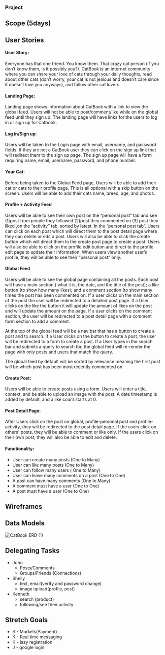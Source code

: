 ### Project 

## Scope (5days)


## User Stories

#### User Story:
Everyone has that one friend. You know them. That crazy cat person (if you don’t know them, is it possibly you?). CatBook is an internet community where you can share your love of cats through your daily thoughts, read about other cats (don’t worry, your cat is not jealous and doesn’t care since it doesn’t love you anyways), and follow other cat lovers.

#### Landing Page:
Landing page shows information about CatBook with a link to view the global feed. Users will not be able to post/comment/like while on the global feed until they sign up. The landing page will have links for the users to log in or sign up for Catbook. 

#### Log in/Sign up:
Users will be taken to the Login page with email, username, and password fields. If they are not a CatBook user they can click on the sign up link that will redirect them to the sign up page. The sign up page will have a form requiring name, email, username, password, and phone number.

#### Your Cat:
Before being taken to the Global Feed page, Users will be able to add their cat or cats to their profile page. This is all optional with a skip button on the screen. Users will be able to add their cats name, breed, age, and photos.

#### Profile + Activity Feed
Users will be able to see their own post on the “personal post” tab and see (1)post from people they followed (2)post they commented on (3) post they liked ,on the “activity” tab, sorted by latest. In the “personal post tab”, Users can click on each post which will direct them to the post detail page where they can delete or edit a post. Users will also be able to click the create button which will direct them to the create post page to create a post.
Users will also be able to click on the profile edit button and direct to the profile edit page to update their information. 
When users view another user’s profile, they will be able to see their “personal post” only.

#### Global Feed
Users will be able to see the global page containing all the posts. Each post will have a main section ( what it is, the date, and the title of the post); a like button (to show how many likes); and a comment section (to show many times the post has been commented on.  If a user clicks on the main section of the post the user will be redirected to a detailed post page. If a User clicks on the like the button it will update the amount of likes on the post and will update the amount on the page.  If a user clicks on the comment section, the user will be redirected to a post detail page with a comment form section to add a comment. 

At the top of the global feed will be a nav bar that has a button to create a post and to search. If a User clicks on the button to create a post, the user will be redirected to a form to create a post. If a User types in the search bar and submits a query to search for, the global feed will re-render the page with only posts and users that match the query. 

The global feed by default will be sorted by relevance meaning the first post will be which post has been most recently commented on. 

#### Create Post:
Users will be able to create posts using a form. Users will enter a title, context, and be able to upload an image with the post. A date timestamp is added by default, and a like count starts at 0. 


#### Post Detail Page:
After Users click on the post on global, profile-personal post and profile-activity, they will be redirected to the post detail page.
If the users click on others' posts, they will be able to comment or like only.
If the users click on their own post, they will also be able to edit and delete.
 
#### Functionality: 
* User can create many posts (One to Many)
* User can like many posts (One to Many)
* User can follow many users ( One to Many)
* User can leave many comments on a post (One to One) 
* A post can have many comments (One to Many)
* A comment must have a user (One to One)
* A post must have a user (One to One)

## Wireframes

## Data Models
![CatBook ERD (1)](https://user-images.githubusercontent.com/9824307/74787603-6bfa6280-5264-11ea-8c70-ba636f948722.png)

## Delegating Tasks
* John
	- Posts/Comments
	- Groups/Friends (Connections)
* Shelly
	- text, email(verify and password change)
	- image upload(profile, post)
* Kenneth
	- search (product)
	- following/see their activity

## Stretch Goals
* S - Markets(Payment)
* K - Real time messaging
* K - lazy registration
* J - google login
